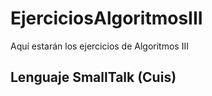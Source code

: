 # EjerciciosAlgoritmosIII
Aquí estarán los ejercicios de Algoritmos III
## Lenguaje SmallTalk (Cuis)
